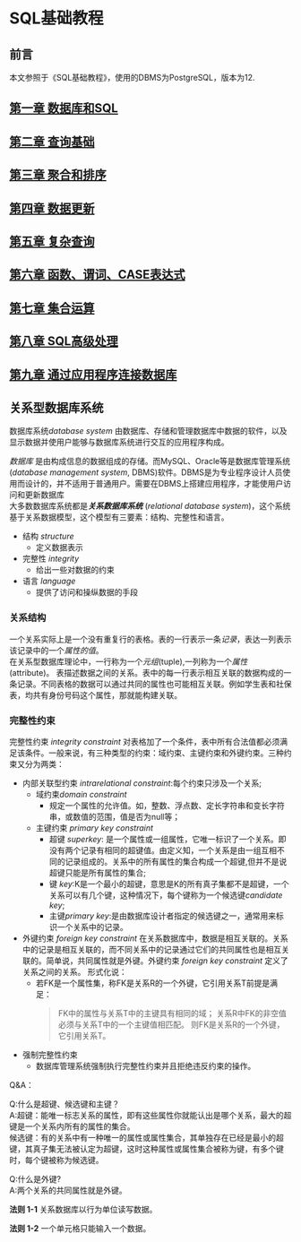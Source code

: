 # SQL基础教程

## 前言

本文参照于《SQL基础教程》，使用的DBMS为PostgreSQL，版本为12.

## [第一章 数据库和SQL](https://github.com/Junglelk/SQL-Learning/blob/chapter01/README.md)
## [第二章 查询基础](https://github.com/Junglelk/SQL-Learning/blob/chapter02/README.md) 
## [第三章 聚合和排序](https://github.com/Junglelk/SQL-Learning/blob/chapter03/README.md)
## [第四章 数据更新](https://github.com/Junglelk/SQL-Learning/blob/chapter04/README.md)
## [第五章 复杂查询](https://github.com/Junglelk/SQL-Learning/blob/chapter05/README.md)
## [第六章 函数、谓词、CASE表达式](https://github.com/Junglelk/SQL-Learning/blob/chapter06/README.md)
## [第七章 集合运算](https://github.com/Junglelk/SQL-Learning/blob/chapter07/README.md)
## [第八章 SQL高级处理](https://github.com/Junglelk/SQL-Learning/blob/chapter08/README.md)
## [第九章 通过应用程序连接数据库](https://github.com/Junglelk/SQL-Learning/blob/chapter09/README.md)
## 关系型数据库系统

数据库系统*database system* 由数据库、存储和管理数据库中数据的软件，以及显示数据并使用户能够与数据库系统进行交互的应用程序构成。

*数据库* 是由构成信息的数据组成的存储。而MySQL、Oracle等是数据库管理系统(*database management system*, DBMS)软件。DBMS是为专业程序设计人员使用而设计的，并不适用于普通用户。需要在DBMS上搭建应用程序，才能使用户访问和更新数据库  
大多数数据库系统都是***关系数据库系统*** (*relational database system*)，这个系统基于关系数据模型，这个模型有三要素：结构、完整性和语言。

* 结构 *structure*
  * 定义数据表示
* 完整性 *integrity*
  * 给出一些对数据的约束
* 语言 *language*
  * 提供了访问和操纵数据的手段

### 关系结构

一个关系实际上是一个没有重复行的表格。表的一行表示一条*记录*，表达一列表示该记录中的一个*属性的值*。  
在关系型数据库理论中，一行称为一个*元组*(tuple),一列称为一个*属性* (attribute)。
表描述数据之间的关系。表中的每一行表示相互关联的数据构成的一条记录。不同表格的数据可以通过共同的属性也可能相互关联。例如学生表和社保表，均共有身份号码这个属性，那就能构建关联。

### 完整性约束

完整性约束 *integrity constraint* 对表格加了一个条件，表中所有合法值都必须满足该条件。一般来说，有三种类型的约束：域约束、主键约束和外键约束。三种约束又分为两类：

* 内部关联型约束 *intrarelational constraint*:每个约束只涉及一个关系;
  * 域约束*domain constraint*
    * 规定一个属性的允许值。如，整数、浮点数、定长字符串和变长字符串，或数值的范围，值是否为null等；
  * 主键约束 *primary key constraint*
    * 超键 *superkey*: 是一个属性或一组属性，它唯一标识了一个关系。即没有两个记录有相同的超键值。由定义知，一个关系是由一组互相不同的记录组成的。关系中的所有属性的集合构成一个超键,但并不是说超键只能是所有属性的集合;
    * 键 *key*:K是一个最小的超键，意思是K的所有真子集都不是超键，一个关系可以有几个键，这种情况下，每个键称为一个候选键*candidate key*;
    * 主键*primary key*:是由数据库设计者指定的候选键之一，通常用来标识一个关系中的记录。
* 外键约束 *foreign key constraint*
  在关系数据库中，数据是相互关联的。关系中的记录是相互关联的，而不同关系中的记录通过它们的共同属性也是相互关联的。简单说，共同属性就是外键。外键约束 *foreign key constraint* 定义了关系之间的关系。
  形式化说：
  * 若FK是一个属性集，称FK是关系R的一个外键，它引用关系T前提是满足：
      >FK中的属性与关系T中的主键具有相同的域；
      >关系R中FK的非空值必须与关系T中的一个主键值相匹配。  则FK是关系R的一个外键，它引用关系T。  
* 强制完整性约束
  * 数据库管理系统强制执行完整性约束并且拒绝违反约束的操作。  

Q&A：  

Q:什么是超键、候选键和主键？  
A:超键：能唯一标志关系的属性，即有这些属性你就能认出是哪个关系，最大的超键是一个关系内所有的属性的集合。  
候选键：有的关系中有一种唯一的属性或属性集合，其单独存在已经是最小的超键，其真子集无法被认定为超键，这时这种属性或属性集合被称为键，有多个键时，每个键被称为候选键。  

Q:什么是外键?  
A:两个关系的共同属性就是外键。

**法则 1-1** 关系数据库以行为单位读写数据。

**法则 1-2** 一个单元格只能输入一个数据。
